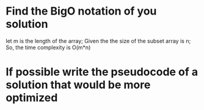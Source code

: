 # Find the BigO notation of you solution
let m is the length of the array;
Given the the size of the subset array is n;
So, the time complexity is O(m*n)

# If possible write the pseudocode of a solution that would be more optimized
